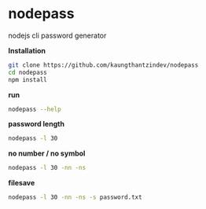 # nodepass

nodejs cli password generator

**Installation**

```bash
git clone https://github.com/kaungthantzindev/nodepass
cd nodepass
npm install
```

**run**

```bash
nodepass --help
```

**password length**

```bash
nodepass -l 30
```

**no number / no symbol**

```bash
nodepass -l 30 -nn -ns
```

**filesave**

```bash
nodepass -l 30 -nn -ns -s password.txt
```

